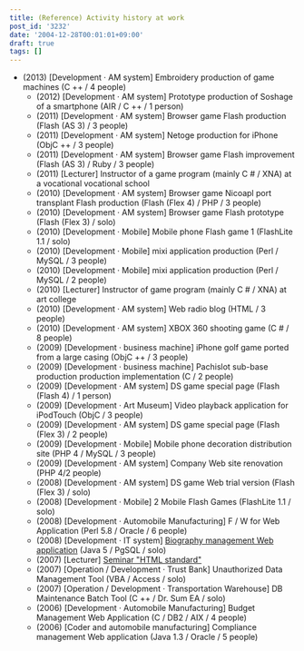```yaml
---
title: (Reference) Activity history at work
post_id: '3232'
date: '2004-12-28T00:01:01+09:00'
draft: true
tags: []
---
```


*   (2013) \[Development · AM system\] Embroidery production of game machines (C ++ / 4 people)
    *   (2012) \[Development · AM system\] Prototype production of Soshage of a smartphone (AIR / C ++ / 1 person)
    *   (2011) \[Development · AM system\] Browser game Flash production (Flash (AS 3) / 3 people)
    *   (2011) \[Development · AM system\] Netoge production for iPhone (ObjC ++ / 3 people)
    *   (2011) \[Development · AM system\] Browser game Flash improvement (Flash (AS 3) / Ruby / 3 people)
    *   (2011) \[Lecturer\] Instructor of a game program (mainly C # / XNA) at a vocational vocational school
    *   (2010) \[Development · AM system\] Browser game Nicoapl port transplant Flash production (Flash (Flex 4) / PHP / 3 people)
    *   (2010) \[Development · AM system\] Browser game Flash prototype (Flash (Flex 3) / solo)
    *   (2010) \[Development · Mobile\] Mobile phone Flash game 1 (FlashLite 1.1 / solo)
    *   (2010) \[Development · Mobile\] mixi application production (Perl / MySQL / 3 people)
    *   (2010) \[Development · Mobile\] mixi application production (Perl / MySQL / 2 people)
    *   (2010) \[Lecturer\] Instructor of game program (mainly C # / XNA) at art college
    *   (2010) \[Development · AM system\] Web radio blog (HTML / 3 people)
    *   (2010) \[Development · AM system\] XBOX 360 shooting game (C # / 8 people)
    *   (2009) \[Development · business machine\] iPhone golf game ported from a large casing (ObjC ++ / 3 people)
    *   (2009) \[Development · business machine\] Pachislot sub-base production production implementation (C / 2 people)
    *   (2009) \[Development · AM system\] DS game special page (Flash (Flash 4) / 1 person)
    *   (2009) \[Development · Art Museum\] Video playback application for iPodTouch (ObjC / 3 people)
    *   (2009) \[Development · AM system\] DS game special page (Flash (Flex 3) / 2 people)
    *   (2009) \[Development · Mobile\] Mobile phone decoration distribution site (PHP 4 / MySQL / 3 people)
    *   (2009) \[Development · AM system\] Company Web site renovation (PHP 4/2 people)
    *   (2008) \[Development · AM system\] DS game Web trial version (Flash (Flex 3) / solo)
    *   (2008) \[Development · Mobile\] 2 Mobile Flash Games (FlashLite 1.1 / solo)
    *   (2008) \[Development · Automobile Manufacturing\] F / W for Web Application (Perl 5.8 / Oracle / 6 people)
    *   (2008) \[Development · IT system\] [Biography management Web application](https://danmaq.com/image/misc/triad.png) (Java 5 / PgSQL / solo)
    *   (2007) \[Lecturer\] [Seminar "HTML standard"](https://danmaq.com/introduction-of-html-standard)
    *   (2007) \[Operation / Development · Trust Bank\] Unauthorized Data Management Tool (VBA / Access / solo)
    *   (2007) \[Operation / Development · Transportation Warehouse\] DB Maintenance Batch Tool (C ++ / Dr. Sum EA / solo)
    *   (2006) \[Development · Automobile Manufacturing\] Budget Management Web Application (C / DB2 / AIX / 4 people)
    *   (2006) \[Coder and automobile manufacturing\] Compliance management Web application (Java 1.3 / Oracle / 5 people)
